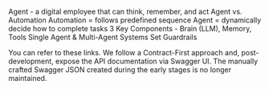 Agent - a digital employee that can think, remember, and act
Agent vs. Automation
Automation = follows predefined sequence
Agent = dynamically decide how to complete tasks
3 Key Components - Brain (LLM), Memory, Tools
Single Agent & Multi-Agent Systems
Set Guardrails


You can refer to these links. We follow a Contract-First approach and, post-development, expose the API documentation via Swagger UI. The manually crafted Swagger JSON created during the early stages is no longer maintained.
